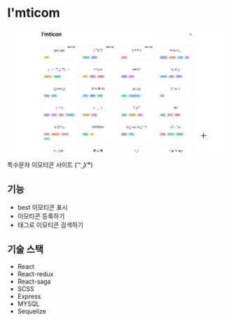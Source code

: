 # I'mticom
![demo](./readme_image/demo.png)
   
특수문자 이모티콘 사이트 ( ͡ᵔ ͜ʖ ͡°)
   
## 기능
- best 이모티콘 표시
- 이모티콘 등록하기
- 태그로 이모티콘 검색하기

## 기술 스택
- React
- React-redux
- React-saga
- SCSS
- Express
- MYSQL
- Sequelize
